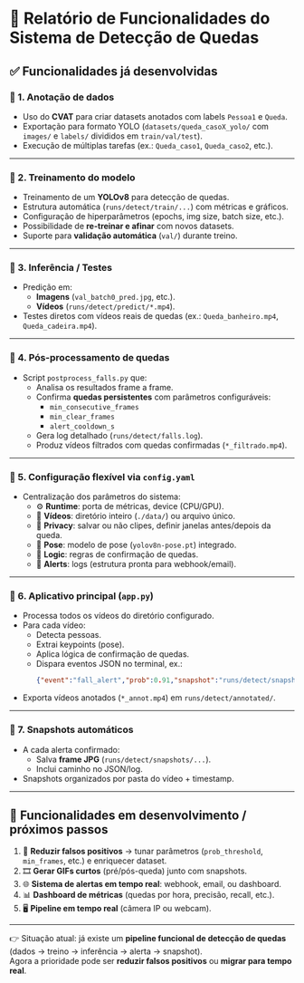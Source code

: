 # 📄 Relatório de Funcionalidades do Sistema de Detecção de Quedas

## ✅ Funcionalidades já desenvolvidas

### 🔹 1. Anotação de dados
- Uso do **CVAT** para criar datasets anotados com labels `Pessoa1` e `Queda`.
- Exportação para formato YOLO (`datasets/queda_casoX_yolo/` com `images/` e `labels/` divididos em `train/val/test`).
- Execução de múltiplas tarefas (ex.: `Queda_caso1`, `Queda_caso2`, etc.).

---

### 🔹 2. Treinamento do modelo
- Treinamento de um **YOLOv8** para detecção de quedas.
- Estrutura automática (`runs/detect/train/...`) com métricas e gráficos.
- Configuração de hiperparâmetros (epochs, img size, batch size, etc.).
- Possibilidade de **re-treinar e afinar** com novos datasets.
- Suporte para **validação automática** (`val/`) durante treino.

---

### 🔹 3. Inferência / Testes
- Predição em:
  - **Imagens** (`val_batch0_pred.jpg`, etc.).
  - **Vídeos** (`runs/detect/predict/*.mp4`).
- Testes diretos com vídeos reais de quedas (ex.: `Queda_banheiro.mp4`, `Queda_cadeira.mp4`).

---

### 🔹 4. Pós-processamento de quedas
- Script `postprocess_falls.py` que:
  - Analisa os resultados frame a frame.
  - Confirma **quedas persistentes** com parâmetros configuráveis:
    - `min_consecutive_frames`
    - `min_clear_frames`
    - `alert_cooldown_s`
  - Gera log detalhado (`runs/detect/falls.log`).
  - Produz vídeos filtrados com quedas confirmadas (`*_filtrado.mp4`).

---

### 🔹 5. Configuração flexível via `config.yaml`
- Centralização dos parâmetros do sistema:
  - ⚙️ **Runtime**: porta de métricas, device (CPU/GPU).
  - 🎥 **Vídeos**: diretório inteiro (`./data/`) ou arquivo único.
  - 🔐 **Privacy**: salvar ou não clipes, definir janelas antes/depois da queda.
  - 🧍 **Pose**: modelo de pose (`yolov8n-pose.pt`) integrado.
  - 🔔 **Logic**: regras de confirmação de quedas.
  - 📢 **Alerts**: logs (estrutura pronta para webhook/email).

---

### 🔹 6. Aplicativo principal (`app.py`)
- Processa todos os vídeos do diretório configurado.
- Para cada vídeo:
  - Detecta pessoas.
  - Extrai keypoints (pose).
  - Aplica lógica de confirmação de quedas.
  - Dispara eventos JSON no terminal, ex.:
    ```json
    {"event":"fall_alert","prob":0.91,"snapshot":"runs/detect/snapshots/Queda_banheiro/20250929_224501_frame000342.jpg"}
    ```
- Exporta vídeos anotados (`*_annot.mp4`) em `runs/detect/annotated/`.

---

### 🔹 7. Snapshots automáticos
- A cada alerta confirmado:
  - Salva **frame JPG** (`runs/detect/snapshots/...`).
  - Inclui caminho no JSON/log.
- Snapshots organizados por pasta do vídeo + timestamp.

---

## 🚧 Funcionalidades em desenvolvimento / próximos passos
1. 🔴 **Reduzir falsos positivos** → tunar parâmetros (`prob_threshold`, `min_frames`, etc.) e enriquecer dataset.
2. 🎞 **Gerar GIFs curtos** (pré/pós-queda) junto com snapshots.
3. 🌐 **Sistema de alertas em tempo real**: webhook, email, ou dashboard.
4. 📊 **Dashboard de métricas** (quedas por hora, precisão, recall, etc.).
5. 🖥️ **Pipeline em tempo real** (câmera IP ou webcam).

---

👉 Situação atual: já existe um **pipeline funcional de detecção de quedas** (dados → treino → inferência → alerta → snapshot).  
Agora a prioridade pode ser **reduzir falsos positivos** ou **migrar para tempo real**.
